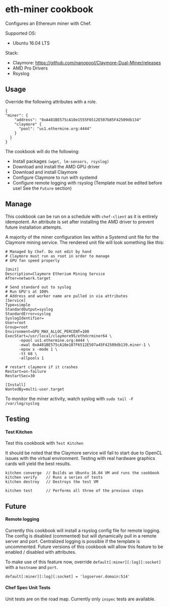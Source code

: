 # eth-miner cookbook
Configures an Ethereum miner with Chef.

Supported OS:
  - Ubuntu 16.04 LTS

Stack:
  - Claymore: https://github.com/nanopool/Claymore-Dual-Miner/releases
  - AMD Pro Drivers
  - Rsyslog


## Usage
Override the following attributes with a role.
```
{
"miner": {
    "address": "0xA481BE575cA10e1555F6512E507b85F42509db134"
    "claymore" {
      "pool": "us1.ethermine.org:4444"
    }
  }
}
```

The cookbook will do the following:
- Install packages `(wget, lm-sensors, rsyslog)`
- Download and install the AMD GPU driver
- Download and install Claymore
- Configure Claymore to run with systemd
- Configure remote logging with rsyslog (Template must be edited before use! See the `Future` section)

## Manage
This cookbook can be run on a schedule with `chef-client` as it is entirely
idempotent. An attribute is set after installing the AMD driver to prevent
future installation attempts.

A majority of the miner configuration lies within a Systemd unit file for the
Claymore mining service. The rendered unit file will look something like this:
```
# Managed by Chef. Do not edit by hand
# Claymore must run as root in order to manage
# GPU fan speed properly

[Unit]
Description=Claymore Etherium Mining Service
After=network.target

# Send standard out to syslog
# Run GPU's at 100%
# Address and worker name are pulled in via attributes
[Service]
Type=simple
StandardOutput=syslog
StandardError=syslog
SyslogIdentifier=
User=root
Group=root
Environment=GPU_MAX_ALLOC_PERCENT=100
ExecStart=/usr/local/claymore95/ethdcrminer64 \
      -epool us1.ethermine.org:4444 \
      -ewal 0xA481BE575cA10e187F6512E507a45F42509db139.miner-1 \
      -epsw x -mode 1 \
      -tt 68 \
      -allpools 1

# restart claymore if it crashes
Restart=on-failure
RestartSec=30

[Install]
WantedBy=multi-user.target
```

To monitor the miner activity, watch syslog with `sudo tail -F /var/log/syslog`

## Testing
#### Test Kitchen
Test this cookbook with `Test Kitchen`

It should be noted that the Claymore service will fail to start due to OpenCL issues
with the virtual environment. Testing with real hardware graphics cards will yield
the best results.
```
kitchen converge  // Builds an Ubuntu 16.04 VM and runs the cookbook
kitchen verify    // Runs a series of tests
kitchen destroy   // Destroys the test VM

kitchen test      // Performs all three of the previous steps
```

## Future
#### Remote logging
Currently this cookbook will install a rsyslog config file for remote logging.
The config is disabled (commented) but will dynamically pull in a remote server
and port. Centralized logging is possible if the template is uncommented. Future
versions of this cookbook will allow this feature to be enabled / disabled with
attributes.

To make use of this feature now, override `default[:miner][:log][:socket]` with
a `hostname` and `port`.
```
default[:miner][:log][:socket] = 'logserver.domain:514'
```

#### Chef Spec Unit Tests
Unit tests are on the road map. Currently only `inspec` tests are available.
